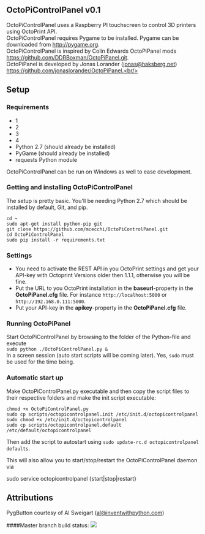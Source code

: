 ## OctoPiControlPanel v0.1 ##

OctoPiControlPanel uses a Raspberry PI touchscreen to control 3D printers using OctoPrint API. <br/>
OctoPiControlPanel requires Pygame to be installed. Pygame can be downloaded from http://pygame.org. <br/>
OctoPiControlPanel is inspired by Colin Edwards OctoPiPanel mods https://github.com/DDRBoxman/OctoPiPanel.git. <br/>
OctoPiPanel is developed by Jonas Lorander (jonas@haksberg.net) https://github.com/jonaslorander/OctoPiPanel.<br/>

## Setup ##

### Requirements ###

* 1
* 2
* 3
* 4
* Python 2.7 (should already be installed)
* PyGame (should already be installed)
* requests Python module

OctoPiControlPanel can be run on Windows as well to ease development.

### Getting and installing OctoPiControlPanel ###
The setup is pretty basic. You'll be needing Python 2.7 which should be installed by default, Git, and pip.
```
cd ~
sudo apt-get install python-pip git
git clone https://github.com/mcecchi/OctoPiControlPanel.git
cd OctoPiControlPanel
sudo pip install -r requirements.txt
```

### Settings ###
* You need to activate the REST API in you OctoPrint settings and get your API-key with Octoprint Versions older then 1.1.1, otherwise you will be fine.
* Put the URL to you OctoPrint installation in the **baseurl**-property in the **OctoPiPanel.cfg** file. For instance `http://localhost:5000` or `http://192.168.0.111:5000`.
* Put your API-key in the **apikey**-property in the **OctoPiPanel.cfg** file.

### Running OctoPiPanel ###
Start OctoPiControlPanel by browsing to the folder of the Python-file and execute <br/>
`sudo python ./OctoPiControlPanel.py &` <br/>
In a screen session (auto start scripts will be coming later). Yes, `sudo` must be used for the time being.

### Automatic start up ###

Make OctoPiControlPanel.py executable and then copy the script files to their respective folders and make the init script executable:
```
chmod +x OctoPiControlPanel.py
sudo cp scripts/octopicontrolpanel.init /etc/init.d/octopicontrolpanel
sudo chmod +x /etc/init.d/octopicontrolpanel
sudo cp scripts/octopicontrolpanel.default /etc/default/octopicontrolpanel
```
Then add the script to autostart using `sudo update-rc.d octopicontrolpanel defaults`.

This will also allow you to start/stop/restart the OctoPiControlPanel daemon via

sudo service octopicontrolpanel {start|stop|restart}

## Attributions ##
PygButton courtesy of Al Sweigart (al@inventwithpython.com)

####Master branch build status: 
![](https://travis-ci.org/mcecchi/OctoPiControlPanel.svg?branch=master)

